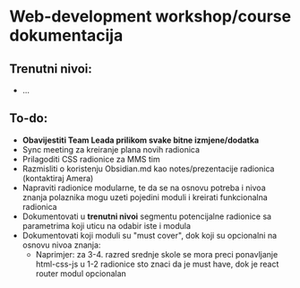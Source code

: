 # Web-development workshop/course dokumentacija

## Trenutni nivoi:
- ...

## To-do:
- **Obavijestiti Team Leada prilikom svake bitne izmjene/dodatka**
- Sync meeting za kreiranje plana novih radionica
- Prilagoditi CSS radionice za MMS tim
- Razmisliti o koristenju Obsidian.md kao notes/prezentacije radionica (kontaktiraj Amera)
- Napraviti radionice modularne, te da se na osnovu potreba i nivoa znanja polaznika mogu uzeti pojedini moduli i kreirati funkcionalna radionica
- Dokumentovati u **trenutni nivoi** segmentu potencijalne radionice sa parametrima koji uticu na odabir iste i modula
- Dokumentovati koji moduli su "must cover", dok koji su opcionalni na osnovu nivoa znanja:
  - Naprimjer: za 3-4. razred srednje skole se mora preci ponavljanje html-css-js u 1-2 radionice sto znaci da je must have, dok je react router modul opcionalan
